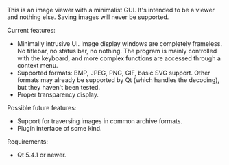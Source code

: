 This is an image viewer with a minimalist GUI. It's intended to be a viewer and nothing else. Saving images will never be supported.

Current features:
* Minimally intrusive UI. Image display windows are completely frameless. No titlebar, no status bar, no nothing. The program is mainly controlled with the keyboard, and more complex functions are accessed through a context menu.
* Supported formats: BMP, JPEG, PNG, GIF, basic SVG support. Other formats may already be supported by Qt (which handles the decoding), but they haven't been tested.
* Proper transparency display.

Possible future features:
* Support for traversing images in common archive formats.
* Plugin interface of some kind.

Requirements:
* Qt 5.4.1 or newer.
